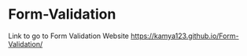 # Form-Validation

Link to go to Form Validation Website
https://kamya123.github.io/Form-Validation/
